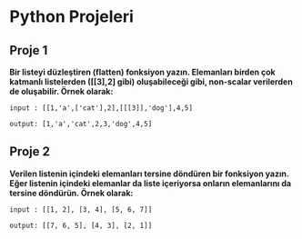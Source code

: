 # Python Projeleri

## Proje 1

**Bir listeyi düzleştiren (flatten) fonksiyon yazın. Elemanları birden çok katmanlı listelerden ([[3],2] gibi) oluşabileceği gibi, non-scalar verilerden de oluşabilir. Örnek olarak:** 

```
input : [[1,'a',['cat'],2],[[[3]],'dog'],4,5]

output: [1,'a','cat',2,3,'dog',4,5]
```

## Proje 2

**Verilen listenin içindeki elemanları tersine döndüren bir fonksiyon yazın. Eğer listenin içindeki elemanlar da liste içeriyorsa onların elemanlarını da tersine döndürün. Örnek olarak:**

```
input : [[1, 2], [3, 4], [5, 6, 7]]

output: [[7, 6, 5], [4, 3], [2, 1]]
```